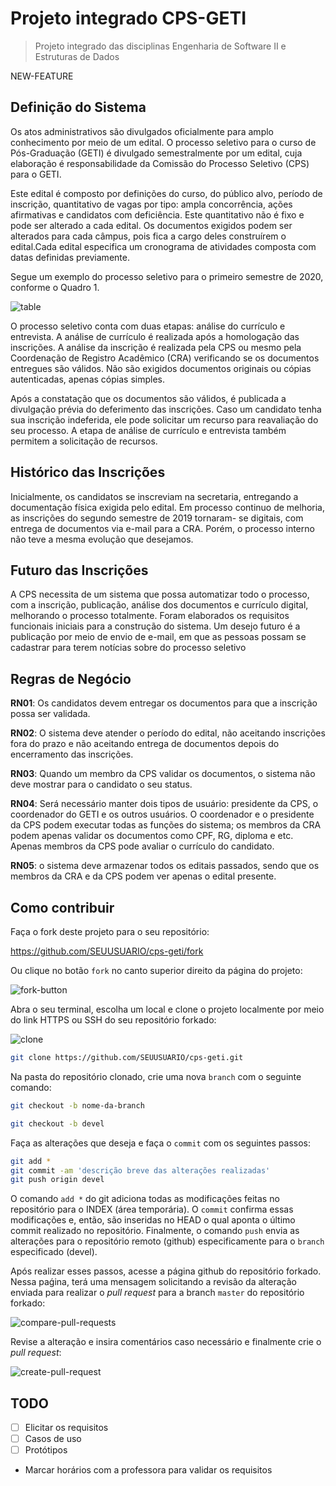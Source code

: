 # Projeto integrado CPS-GETI

> Projeto integrado das disciplinas Engenharia de Software II e Estruturas de Dados


NEW-FEATURE



## Definição do Sistema

Os atos administrativos são divulgados oficialmente para amplo conhecimento por meio de um edital. O processo seletivo para o curso de Pós-Graduação (GETI) é divulgado semestralmente por um edital, cuja elaboração é responsabilidade da Comissão do Processo Seletivo (CPS) para o GETI.

Este edital é composto por definições do curso, do público alvo, período de inscrição, quantitativo de vagas por tipo: ampla concorrência, ações afirmativas e candidatos com deficiência. Este quantitativo não é fixo e pode ser alterado a cada edital. Os documentos exigidos podem ser alterados para cada câmpus, pois fica a cargo deles construírem o edital.Cada edital especifica um cronograma de atividades composta com datas definidas previamente.

Segue um exemplo do processo seletivo para o primeiro semestre de 2020, conforme o Quadro 1.



![table](https://github.com/Piton-Fatec/cps-geti/blob/master/imgs/table.png)



O processo seletivo conta com duas etapas: análise do currículo e entrevista. A análise de currículo é realizada após a homologação das inscrições. A análise da inscrição é realizada pela CPS ou mesmo pela Coordenação de Registro Acadêmico (CRA) verificando se os documentos entregues são válidos. Não são exigidos documentos originais ou cópias autenticadas, apenas cópias simples.

Após a constatação que os documentos são válidos, é publicada a divulgação prévia do deferimento das inscrições. Caso um candidato tenha sua inscrição indeferida, ele pode solicitar um recurso para reavaliação do seu processo. A etapa de análise de currículo e entrevista também permitem a solicitação de recursos.



## Histórico das Inscrições
Inicialmente, os candidatos se inscreviam na secretaria, entregando a documentação física exigida pelo edital. Em processo continuo de melhoria, as inscrições do segundo semestre de 2019 tornaram- se digitais, com entrega de documentos via e-mail para a CRA. Porém, o processo interno não teve a mesma evolução que desejamos.

## Futuro das Inscrições
A CPS necessita de um sistema que possa automatizar todo o processo, com a inscrição, publicação, análise dos documentos e currículo digital, melhorando o processo totalmente. Foram elaborados os requisitos funcionais iniciais para a construção do sistema. Um desejo futuro é a publicação por meio de envio de e-mail, em que as pessoas possam se cadastrar para terem notícias sobre do processo seletivo


## Regras de Negócio
**RN01**: Os candidatos devem entregar os documentos para que a inscrição possa ser validada.

**RN02**: O sistema deve atender o período do edital, não aceitando inscrições fora do prazo e não aceitando entrega de documentos depois do encerramento das inscrições.

**RN03**: Quando um membro da CPS validar os documentos, o sistema não deve mostrar para o candidato o seu status.

**RN04**: Será necessário manter dois tipos de usuário: presidente da CPS, o coordenador do GETI e os outros usuários. O coordenador e o presidente da CPS podem executar todas as funções do sistema; os membros da CRA podem apenas validar os documentos como CPF, RG, diploma e etc. Apenas membros da CPS pode avaliar o currículo do candidato.

**RN05**: o sistema deve armazenar todos os editais passados, sendo que os membros da CRA e da CPS podem ver apenas o edital presente.



## Como contribuir

Faça o fork deste projeto para o seu repositório:

https://github.com/SEUUSUARIO/cps-geti/fork

Ou clique no botão `fork` no canto superior direito da página do projeto:

![fork-button](https://github.com/Piton-Fatec/cps-geti/blob/master/imgs/fork-button.png)


Abra o seu terminal, escolha um local e clone o projeto localmente por meio do link HTTPS ou SSH do seu repositório forkado:

![clone](https://github.com/Piton-Fatec/cps-geti/blob/master/imgs/clone.png)

```bash
git clone https://github.com/SEUUSUARIO/cps-geti.git
```

Na pasta do repositório clonado, crie uma nova `branch` com o seguinte comando:

```bash
git checkout -b nome-da-branch

git checkout -b devel
```

Faça as alterações que deseja e faça o `commit` com os seguintes passos:

```bash
git add *
git commit -am 'descrição breve das alterações realizadas'
git push origin devel
```

O comando `add *` do git adiciona todas as modificações feitas no repositório para o INDEX (área temporária). O `commit` confirma essas modificações e, então, são inseridas no HEAD o qual aponta o último commit realizado no repositório. Finalmente, o comando `push` envia as alterações para o repositório remoto (github) especificamente para o `branch` especificado (devel).

Após realizar esses passos, acesse a página github do repositório forkado. Nessa paǵina, terá uma mensagem solicitando a revisão da alteração enviada para realizar o *pull request* para a branch `master` do repositório forkado:

![compare-pull-requests](https://github.com/Piton-Fatec/cps-geti/blob/master/imgs/compare-pull-request.png)

Revise a alteração e insira comentários caso necessário e finalmente crie o *pull request*:

![create-pull-request](https://github.com/Piton-Fatec/cps-geti/blob/master/imgs/create-pull-request.png)


## TODO

- [ ] Elicitar os requisitos
- [ ] Casos de uso
- [ ] Protótipos

* Marcar horários com a professora para validar os requisitos

